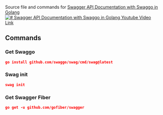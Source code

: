 Source file and commands for [Swagger API Documentation with Swaggo in Golang](https://youtu.be/m_8CjSQ0ZR8)
[![# Swagger API Documentation with Swaggo in Golang Youtube Video Link](https://img.youtube.com/vi/m_8CjSQ0ZR8/0.jpg)](https://youtu.be/m_8CjSQ0ZR8)


## Commands
### Get Swaggo
```json
go install github.com/swaggo/swag/cmd/swag@latest
```

### Swag init
```json
swag init
```

### Get Swagger Fiber
```json
go get -u github.com/gofiber/swagger
```

